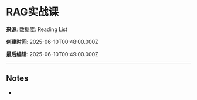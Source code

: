 # RAG实战课

**来源**: 数据库: Reading List

**创建时间**: 2025-06-10T00:48:00.000Z

**最后编辑**: 2025-06-10T00:49:00.000Z

---

## Notes

- 
